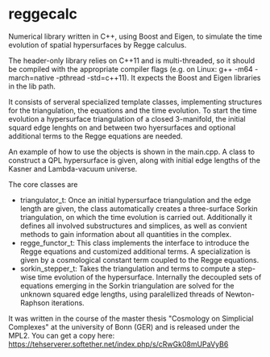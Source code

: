 reggecalc
=========

Numerical library written in C++, using Boost and Eigen, to simulate the time evolution of spatial hypersurfaces by Regge calculus.

The header-only library relies on C++11 and is multi-threaded, so it should be compiled with the appropriate compiler flags (e.g. on Linux: g++ -m64 -march=native -pthread -std=c++11). It expects the Boost and Eigen libraries in the lib path.

It consists of serveral specialized template classes, implementing structures for the triangulation, the equations and the time evolution. To start the time evolution a hypersurface triangulation of a closed 3-manifold, the initial squard edge lenghts on and between two hyersurfaces and optional additional terms to the Regge equations are needed.

An example of how to use the objects is shown in the main.cpp. A class to construct a QPL hypersurface is given, along with initial edge lengths of the Kasner and Lambda-vacuum universe.

The core classes are
- triangulator_t: 
Once an initial hypersurface triangulation and the edge length are given, the class automatically creates a three-surface Sorkin triangulation, on which the time evolution is carried out. Additionally it defines all involved substructures and simplices, as well as convient methods to gain information about all quantities in the complex.
- regge_functor_t:
This class implements the interface to introduce the Regge equations and customized additional terms. A specialization is given by a cosmological constant term coupled to the Regge equations.
- sorkin_stepper_t:
Takes the triangulation and terms to compute a step-wise time evolution of the hypersurface. Internally the decoupled sets of equations emerging in the Sorkin triangulation are solved for the unknown squared edge lengths, using paralellized threads of Newton-Raphson iterations.

It was written in the course of the master thesis "Cosmology on Simplicial Complexes" at the university of Bonn (GER) and is released under the MPL2. 
You can get a copy here: https://tehserverer.softether.net/index.php/s/cRwGk08mUPaVyB6
